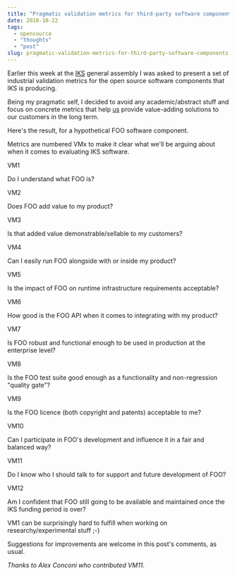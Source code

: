 ```yaml
---
title: "Pragmatic validation metrics for third-party software components"
date: 2010-10-22
tags: 
  - opensource
  - "thoughts"
  - "post"
slug: pragmatic-validation-metrics-for-third-party-software-components
---
```


Earlier this week at the [IKS](http://iks-project.eu/) general assembly I was asked to present a set of industrial validation metrics for the open source software components that IKS is producing.

Being my pragmatic self, I decided to avoid any academic/abstract stuff and focus on concrete metrics that help [us](http://www.day.com) provide value-adding solutions to our customers in the long term.

Here's the result, for a hypothetical FOO software component.

Metrics are numbered VMx to make it clear what we'll be arguing about when it comes to evaluating IKS software.

VM1

Do I understand what FOO is?

VM2

Does FOO add value to my product?

VM3

Is that added value demonstrable/sellable to my customers?

VM4

Can I easily run FOO alongside with or inside my product?

VM5

Is the impact of FOO on runtime infrastructure requirements acceptable?

VM6

How good is the FOO API when it comes to integrating with my product?

VM7

Is FOO robust and functional enough to be used in production at the enterprise level?

VM8

Is the FOO test suite good enough as a functionality and non-regression "quality gate"?

VM9

Is the FOO licence (both copyright and patents) acceptable to me?

VM10

Can I participate in FOO's development and influence it in a fair and balanced way?

VM11

Do I know who I should talk to for support and future development of FOO?

VM12

Am I confident that FOO still going to be available and maintained once the IKS funding period is over?

VM1 can be surprisingly hard to fulfill when working on researchy/experimental stuff ;-)

Suggestions for improvements are welcome in this post's comments, as usual.

_Thanks to Alex Conconi who contributed VM11_.
